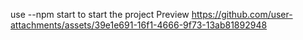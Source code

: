 use --npm start to start the project 
Preview
https://github.com/user-attachments/assets/39e1e691-16f1-4666-9f73-13ab81892948
